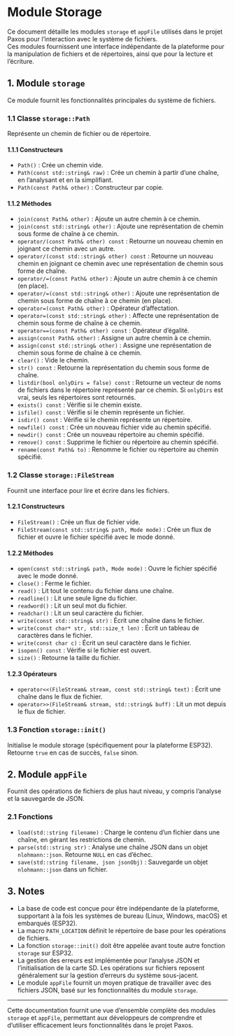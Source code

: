 # Module Storage

Ce document détaille les modules `storage` et `appFile` utilisés dans le projet Paxos pour l’interaction avec le système de fichiers.  
Ces modules fournissent une interface indépendante de la plateforme pour la manipulation de fichiers et de répertoires, ainsi que pour la lecture et l’écriture.

## 1. Module `storage`

Ce module fournit les fonctionnalités principales du système de fichiers.

### 1.1 Classe `storage::Path`

Représente un chemin de fichier ou de répertoire.

#### 1.1.1 Constructeurs

* `Path()` : Crée un chemin vide.
* `Path(const std::string& raw)` : Crée un chemin à partir d’une chaîne, en l’analysant et en la simplifiant.
* `Path(const Path& other)` : Constructeur par copie.

#### 1.1.2 Méthodes

* `join(const Path& other)` : Ajoute un autre chemin à ce chemin.
* `join(const std::string& other)` : Ajoute une représentation de chemin sous forme de chaîne à ce chemin.
* `operator/(const Path& other) const` : Retourne un nouveau chemin en joignant ce chemin avec un autre.
* `operator/(const std::string& other) const` : Retourne un nouveau chemin en joignant ce chemin avec une représentation de chemin sous forme de chaîne.
* `operator/=(const Path& other)` : Ajoute un autre chemin à ce chemin (en place).
* `operator/=(const std::string& other)` : Ajoute une représentation de chemin sous forme de chaîne à ce chemin (en place).
* `operator=(const Path& other)` : Opérateur d’affectation.
* `operator=(const std::string& other)` : Affecte une représentation de chemin sous forme de chaîne à ce chemin.
* `operator==(const Path& other) const` : Opérateur d’égalité.
* `assign(const Path& other)` : Assigne un autre chemin à ce chemin.
* `assign(const std::string& other)` : Assigne une représentation de chemin sous forme de chaîne à ce chemin.
* `clear()` : Vide le chemin.
* `str() const` : Retourne la représentation du chemin sous forme de chaîne.
* `listdir(bool onlyDirs = false) const` : Retourne un vecteur de noms de fichiers dans le répertoire représenté par ce chemin. Si `onlyDirs` est vrai, seuls les répertoires sont retournés.
* `exists() const` : Vérifie si le chemin existe.
* `isfile() const` : Vérifie si le chemin représente un fichier.
* `isdir() const` : Vérifie si le chemin représente un répertoire.
* `newfile() const` : Crée un nouveau fichier vide au chemin spécifié.
* `newdir() const` : Crée un nouveau répertoire au chemin spécifié.
* `remove() const` : Supprime le fichier ou répertoire au chemin spécifié.
* `rename(const Path& to)` : Renomme le fichier ou répertoire au chemin spécifié.

### 1.2 Classe `storage::FileStream`

Fournit une interface pour lire et écrire dans les fichiers.

#### 1.2.1 Constructeurs

* `FileStream()` : Crée un flux de fichier vide.
* `FileStream(const std::string& path, Mode mode)` : Crée un flux de fichier et ouvre le fichier spécifié avec le mode donné.

#### 1.2.2 Méthodes

* `open(const std::string& path, Mode mode)` : Ouvre le fichier spécifié avec le mode donné.
* `close()` : Ferme le fichier.
* `read()` : Lit tout le contenu du fichier dans une chaîne.
* `readline()` : Lit une seule ligne du fichier.
* `readword()` : Lit un seul mot du fichier.
* `readchar()` : Lit un seul caractère du fichier.
* `write(const std::string& str)` : Écrit une chaîne dans le fichier.
* `write(const char* str, std::size_t len)` : Écrit un tableau de caractères dans le fichier.
* `write(const char c)` : Écrit un seul caractère dans le fichier.
* `isopen() const` : Vérifie si le fichier est ouvert.
* `size()` : Retourne la taille du fichier.

#### 1.2.3 Opérateurs

* `operator<<(FileStream& stream, const std::string& text)` : Écrit une chaîne dans le flux de fichier.
* `operator>>(FileStream& stream, std::string& buff)` : Lit un mot depuis le flux de fichier.

### 1.3 Fonction `storage::init()`

Initialise le module storage (spécifiquement pour la plateforme ESP32).  
Retourne `true` en cas de succès, `false` sinon.

## 2. Module `appFile`

Fournit des opérations de fichiers de plus haut niveau, y compris l’analyse et la sauvegarde de JSON.

### 2.1 Fonctions

* `load(std::string filename)` : Charge le contenu d’un fichier dans une chaîne, en gérant les restrictions de chemin.
* `parse(std::string str)` : Analyse une chaîne JSON dans un objet `nlohmann::json`. Retourne `NULL` en cas d’échec.
* `save(std::string filename, json jsonObj)` : Sauvegarde un objet `nlohmann::json` dans un fichier.


## 3. Notes

* La base de code est conçue pour être indépendante de la plateforme, supportant à la fois les systèmes de bureau (Linux, Windows, macOS) et embarqués (ESP32).
* La macro `PATH_LOCATION` définit le répertoire de base pour les opérations de fichiers.
* La fonction `storage::init()` doit être appelée avant toute autre fonction `storage` sur ESP32.
* La gestion des erreurs est implémentée pour l’analyse JSON et l’initialisation de la carte SD. Les opérations sur fichiers reposent généralement sur la gestion d’erreurs du système sous-jacent.
* Le module `appFile` fournit un moyen pratique de travailler avec des fichiers JSON, basé sur les fonctionnalités du module `storage`.

---

Cette documentation fournit une vue d’ensemble complète des modules `storage` et `appFile`, permettant aux développeurs de comprendre et d’utiliser efficacement leurs fonctionnalités dans le projet Paxos.
